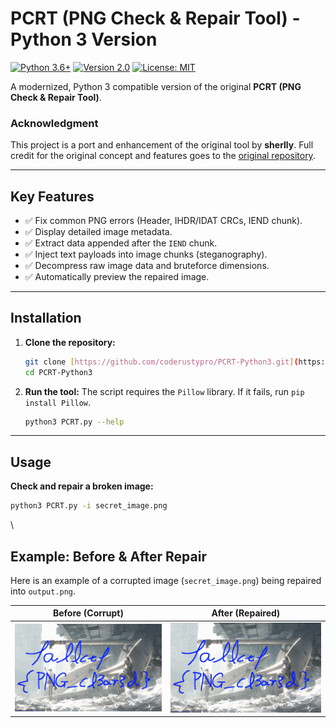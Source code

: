 # PCRT (PNG Check & Repair Tool) - Python 3 Version

[![Python 3.6+](https://img.shields.io/badge/Python-3.6+-blue.svg)](https://www.python.org/downloads/)
[![Version 2.0](https://img.shields.io/badge/Version-2.0-brightgreen.svg)]()
[![License: MIT](https://img.shields.io/badge/License-MIT-yellow.svg)](https://opensource.org/licenses/MIT)

A modernized, Python 3 compatible version of the original **PCRT (PNG Check & Repair Tool)**.

### Acknowledgment

This project is a port and enhancement of the original tool by **sherlly**. Full credit for the original concept and features goes to the [original repository](https://github.com/sherlly/PCRT).

---

## Key Features

* ✅ Fix common PNG errors (Header, IHDR/IDAT CRCs, IEND chunk).
* ✅ Display detailed image metadata.
* ✅ Extract data appended after the `IEND` chunk.
* ✅ Inject text payloads into image chunks (steganography).
* ✅ Decompress raw image data and bruteforce dimensions.
* ✅ Automatically preview the repaired image.

---

## Installation

1.  **Clone the repository:**
    ```bash
    git clone [https://github.com/coderustypro/PCRT-Python3.git](https://github.com/coderustypro/PCRT-Python3.git)
    cd PCRT-Python3
    ```
2.  **Run the tool:**
    The script requires the `Pillow` library. If it fails, run `pip install Pillow`.
    ```bash
    python3 PCRT.py --help
    ```

---

## Usage


**Check and repair a broken image:**
```bash
python3 PCRT.py -i secret_image.png
```
\
## Example: Before & After Repair

Here is an example of a corrupted image (`secret_image.png`) being repaired into `output.png`.

| Before (Corrupt) | After (Repaired) |
| :---: | :---: |
| ![Corrupt Input Image](https://github.com/CodeRustyPro/PCRT-Python3/blob/main/secret_image.png) | ![Repaired Output Image](https://github.com/CodeRustyPro/PCRT-Python3/blob/main/output.png) |